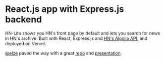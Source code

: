 # React.js app with Express.js backend

HN-Lite shows you HN's front page by default and lets you search for news in HN's archive. Built with React, Express.js and [HN's Algolia API](https://hn.algolia.com/api), and deployed on Vercel.

[@elze](https://github.com/elze) paved the way with a great [repo](https://github.com/elze/vercel-express-react-demo) and [presentation](http://geekitude.com/Presentations/20211205-Vercel-Express-React/20211208-Vercel.html#/).